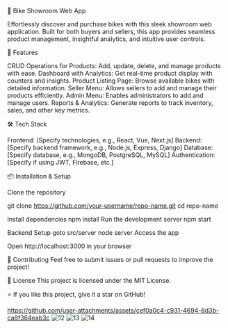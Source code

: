 🚴 Bike Showroom Web App

Effortlessly discover and purchase bikes with this sleek showroom web application. Built for both buyers and sellers, this app provides seamless product management, insightful analytics, and intuitive user controls.

🚀 Features

CRUD Operations for Products: Add, update, delete, and manage products with ease.
Dashboard with Analytics: Get real-time product display with counters and insights.
Product Listing Page: Browse available bikes with detailed information.
Seller Menu: Allows sellers to add and manage their products efficiently.
Admin Menu: Enables administrators to add and manage users.
Reports & Analytics: Generate reports to track inventory, sales, and other key metrics.

🛠️ Tech Stack

Frontend: [Specify technologies, e.g., React, Vue, Next.js]
Backend: [Specify backend framework, e.g., Node.js, Express, Django]
Database: [Specify database, e.g., MongoDB, PostgreSQL, MySQL]
Authentication: [Specify if using JWT, Firebase, etc.]

📦 Installation & Setup

Clone the repository

git clone https://github.com/your-username/repo-name.git
cd repo-name

Install dependencies
npm install
Run the development server
npm start

Backend Setup
goto src/server
node server
Access the app

Open http://localhost:3000 in your browser

🤝 Contributing
Feel free to submit issues or pull requests to improve the project!

📜 License
This project is licensed under the MIT License.

⭐ If you like this project, give it a star on GitHub!


https://github.com/user-attachments/assets/cef0a0c4-c931-4694-8d3b-ca8f364eab3c
![12](https://github.com/Yahya123-hub/Bike-Showroom-Web-Application/assets/114072734/a5bd0e94-2816-4c25-96bf-726bccf6a31b)
![13](https://github.com/Yahya123-hub/Bike-Showroom-Web-Application/assets/114072734/49aaf793-db08-4939-9dd7-3fd6206252be)
![14](https://github.com/Yahya123-hub/Bike-Showroom-Web-Application/assets/114072734/40e4fc7b-ec02-4bee-bd7c-9470637a8541)
